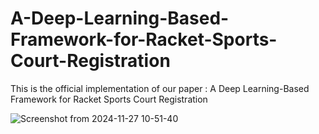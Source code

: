 # A-Deep-Learning-Based-Framework-for-Racket-Sports-Court-Registration
This is the official implementation of our paper : A Deep Learning-Based Framework for Racket Sports Court Registration

![Screenshot from 2024-11-27 10-51-40](https://github.com/user-attachments/assets/d0347112-a52f-4287-a340-7857c8ec6981)
